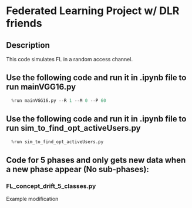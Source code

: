 # Federated Learning Project w/ DLR friends
## Description
This code simulates FL in a random access channel.

## Use the following code and run it in .ipynb file to run mainVGG16.py
```python
  %run mainVGG16.py --R 1 --M 0 --P 60
```

## Use the following code and run it in .ipynb file to run sim_to_find_opt_activeUsers.py
```python
  %run sim_to_find_opt_activeUsers.py
```
## Code for 5 phases and only gets new data when a new phase appear (No sub-phases): 
### FL_concept_drift_5_classes.py

Example modification
